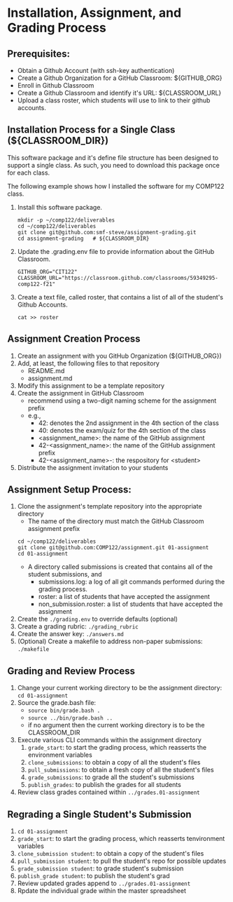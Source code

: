 # Installation, Assignment, and Grading Process

## Prerequisites:
   - Obtain a Github Account (with ssh-key authentication)
   - Create a Github Organization for a GitHub Classroom: ${GITHUB_ORG}
   - Enroll in Github Classroom
   - Create a Github Classroom and identify it's URL: ${CLASSROOM_URL}
   - Upload a class roster, which students will use to link to their github accounts.

## Installation Process for a Single Class (${CLASSROOM_DIR})
This software package and it's define file structure has been designed to support a single class. As such, you need to download this package once for each class.  

The following example shows how I installed the software for my COMP122 class.
  1. Install this software package.
     ```
     mkdir -p ~/comp122/deliverables
     cd ~/comp122/deliverables
     git clone git@github.com:smf-steve/assignment-grading.git
     cd assignment-grading   # ${CLASSROOM_DIR}
     ```
  1. Update the .grading.env file to provide information about the GitHub Classroom.
     ```
     GITHUB_ORG="CIT122"
     CLASSROOM_URL="https://classroom.github.com/classrooms/59349295-comp122-f21"
     ```
  1. Create a text file, called roster, that contains a list of all of the student's Github Accounts.
     ```
     cat >> roster
     ```

## Assignment Creation Process
  1. Create an assignment with you GitHub Organization (${GITHUB_ORG})
  1. Add, at least, the following files to that repository
     - README.md
     - assignment.md
  1. Modify this assignment to be a template repository
  1. Create the assignment in GitHub Classroom
     - recommend using a two-digit naming scheme for the assignment prefix
     - e.g., 
       * 42: denotes the 2nd assignment in the 4th section of the class
       * 40: denotes the exam/quiz for the 4th section of the class
       * \<assignment_name\>: the name of the GitHub assignment
       * 42-<assignment_name>: the name of the GitHub assignment prefix
       * 42-<assignment_name>-<student>: the respository for \<student\>
  1. Distribute the assignment invitation to your students

## Assignment Setup Process:
 1. Clone the assignment's template repository into the appropriate directory
    - The name of the directory must match the GitHub Classroom assignment prefix
     ```
     cd ~/comp122/deliverables
     git clone git@github.com:COMP122/assignment.git 01-assignment
     cd 01-assignment
     ```
    - A directory called submissions is created that contains all of the student submissions, and
      * submissions.log: a log of all git commands performed during the grading process.
      * roster: a list of students that have accepted the assignment
      * non_submission.roster: a list of students that have accepted the assignment
  1. Create the ``./grading.env`` to override defaults (optional)
  1. Create a grading rubric: ``./grading_rubric``
  1. Create the answer key: ``./answers.md``
  1. (Optional) Create a makefile to address non-paper submissions: ``./makefile``

## Grading and Review Process
  1. Change your current working directory to be the assignment directory: ``cd 01-assignment``
  1. Source the grade.bash file:
     - ``source bin/grade.bash .``
     - ``source ../bin/grade.bash ..``  
     - if no argument then the current working directory is to be the CLASSROOM_DIR
  1. Execute various CLI commands within the assignment directory
     1. ``grade_start``: to start the grading process, which reasserts the environment variables
     1. ``clone_submissions``: to obtain a copy of all the student's files
     1. ``pull_submissions``: to obtain a fresh copy of all the student's files
     1. ``grade_submissions``: to grade all the student's submissions
     1. ``publish_grades``: to publish the grades for all students
  1. Review class grades contained within ``../grades.01-assignment``

## Regrading a Single Student's Submission
  1. ``cd 01-assignment``
  1. ``grade_start``: to start the grading process, which reasserts tenvironment variables
  1. ``clone_submission student``: to obtain a copy of the student's files
  1. ``pull_submission student``: to pull the student's repo for possible updates
  1. ``grade_submission student``: to grade student's submission
  1. ``publish_grade student``: to publish the student's grad
  1. Review updated grades append to ``../grades.01-assignment``
  1. Rpdate the individual grade within the master spreadsheet

